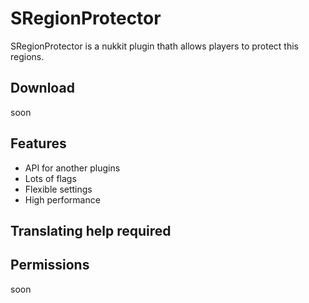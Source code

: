 # SRegionProtector
SRegionProtector is a nukkit plugin thath allows players to protect this regions.
## Download
soon
## Features
* API for another plugins
* Lots of flags
* Flexible settings
* High performance
## Translating help required

## Permissions
soon
